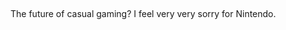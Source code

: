 <object height="417" width="500"><param name="movie" value="http://www.youtube.com/v/rUyT0UMWoWQ&hl=en&fs=1" /><param name="wmode" value="window" /><param name="allowFullScreen" value="true" /><param name="allowscriptaccess" value="always" /><embed allowfullscreen="true" src="http://www.youtube.com/v/rUyT0UMWoWQ&hl=en&fs=1" wmode="window" allowscriptaccess="always" type="application/x-shockwave-flash" height="417" width="500"></embed></object>
<p>The future of casual gaming? I feel very very sorry for Nintendo.</p>
 
